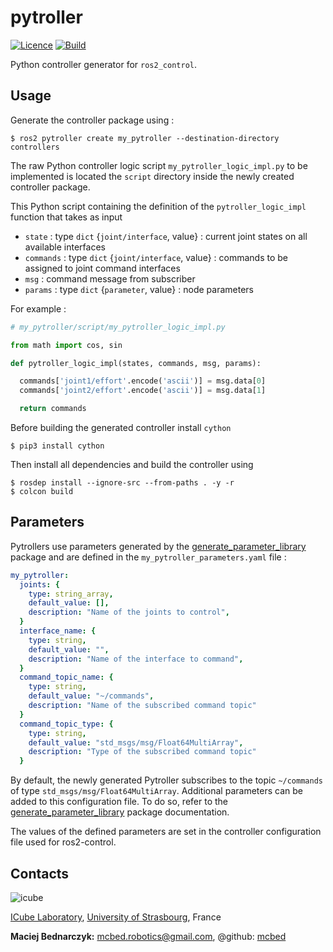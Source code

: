# pytroller
[![Licence](https://img.shields.io/badge/License-Apache%202.0-blue.svg)](https://opensource.org/licenses/Apache-2.0)
[![Build](https://github.com/ICube-Robotics/pytroller/actions/workflows/ci.yml/badge.svg)](https://github.com/ICube-Robotics/pytroller/actions/workflows/ci.yml)

Python controller generator for `ros2_control`.

## Usage

Generate the controller package using :
```shell
$ ros2 pytroller create my_pytroller --destination-directory controllers
```

The raw Python controller logic script `my_pytroller_logic_impl.py` to be implemented is located the `script` directory inside the newly created controller package.

This Python script containing the definition of the `pytroller_logic_impl` function that takes as input
- `state` : type `dict` {`joint/interface`, value} : current joint states on all available interfaces
- `commands` : type `dict` {`joint/interface`, value} : commands to be assigned to joint command interfaces
- `msg` : command message from subscriber
- `params` :  type `dict` {`parameter`, value} : node parameters

For example :

```python
# my_pytroller/script/my_pytroller_logic_impl.py

from math import cos, sin

def pytroller_logic_impl(states, commands, msg, params):

  commands['joint1/effort'.encode('ascii')] = msg.data[0]
  commands['joint2/effort'.encode('ascii')] = msg.data[1]

  return commands
```

Before building the generated controller install `cython`
```shell
$ pip3 install cython
```

Then install all dependencies and build the controller using
```shell
$ rosdep install --ignore-src --from-paths . -y -r
$ colcon build
```

## Parameters
Pytrollers use parameters generated by the [generate_parameter_library](https://github.com/PickNikRobotics/generate_parameter_library) package and are defined in the `my_pytroller_parameters.yaml` file :

```yaml
my_pytroller:
  joints: {
    type: string_array,
    default_value: [],
    description: "Name of the joints to control",
  }
  interface_name: {
    type: string,
    default_value: "",
    description: "Name of the interface to command",
  }
  command_topic_name: {
    type: string,
    default_value: "~/commands",
    description: "Name of the subscribed command topic"
  }
  command_topic_type: {
    type: string,
    default_value: "std_msgs/msg/Float64MultiArray",
    description: "Type of the subscribed command topic"
  }
```
By default, the newly generated Pytroller subscribes to the topic `~/commands` of type `std_msgs/msg/Float64MultiArray`. Additional parameters can be added to this configuration file. To do so, refer to the [generate_parameter_library](https://github.com/PickNikRobotics/generate_parameter_library) package documentation.

The values of the defined parameters are set in the controller configuration file used for ros2-control.

## Contacts ##
![icube](https://icube.unistra.fr/fileadmin/templates/DUN/icube/images/logo.png)

[ICube Laboratory](https://icube.unistra.fr), [University of Strasbourg](https://www.unistra.fr/), France

__Maciej Bednarczyk:__ [mcbed.robotics@gmail.com](mailto:mcbed.robotics@gmail.com), @github: [mcbed](https://github.com/mcbed)
